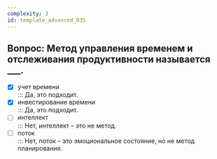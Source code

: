```yaml
---
complexity: 3
id: template_advanced_035
---
```

## Вопрос: Метод управления временем и отслеживания продуктивности называется ___.

- [x] учет времени  
  ::: Да, это подходит.  
- [x] инвестирование времени  
  ::: Да, это подходит.  
- [ ] интеллект  
  ::: Нет, интеллект – это не метод.  
- [ ] поток  
  ::: Нет, поток – это эмоциональное состояние, но не метод планирования.